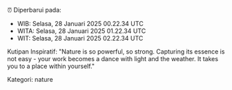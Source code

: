 ⏰ Diperbarui pada:
- WIB: Selasa, 28 Januari 2025 00.22.34 UTC
- WITA: Selasa, 28 Januari 2025 01.22.34 UTC
- WIT: Selasa, 28 Januari 2025 02.22.34 UTC

Kutipan Inspiratif:
"Nature is so powerful, so strong. Capturing its essence is not easy - your work becomes a dance with light and the weather. It takes you to a place within yourself."


Kategori: nature

